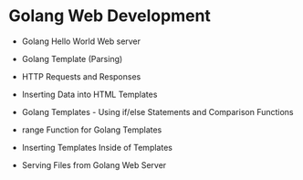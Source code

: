 # Golang Web Development

- Golang Hello World Web server

- Golang Template (Parsing)

- HTTP Requests and Responses

- Inserting Data into HTML Templates

- Golang Templates - Using if/else Statements and Comparison Functions

- range Function for Golang Templates

- Inserting Templates Inside of Templates

- Serving Files from Golang Web Server
